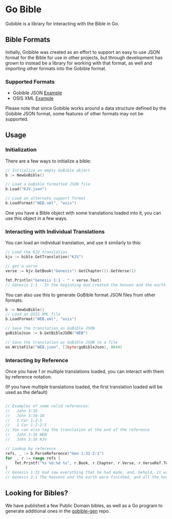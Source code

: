 # Go Bible

Gobible is a library for interacting with the Bible in Go.

## Bible Formats

Initially, Gobible was created as an effort to support an easy to use JSON format for the Bible for use in other projects,
but through development has grown to instead be a library for working with that format, as well and importing other formats into the Gobible format.
### Supported Formats
- Gobible JSON [Example](https://raw.githubusercontent.com/gobible/gobible/master/data/WEB.json)
- OSIS XML [Example](https://raw.githubusercontent.com/gobible/gobible/master/data/WEB.xml)


Please note that since Gobible works around a data structure defined by the Gobible JSON format, some features of other formats may not be supported.

## Usage

### Initialization

There are a few ways to initialize a bible:

```go
// Initialize an empty GoBible object
b := NewGoBible()

// Load a GoBible formatted JSON file
b.Load("KJV.json")

// Load an alternate support format
b.LoadFormat("WEB.xml", "osis")
```

One you have a Bible object with some translations loaded into it, you can use this object in a few ways.

### Interacting with Individual Translations

You can load an individual translation, and use it similarly to this:

```go
// Load the KJV translation
kjv := bible.GetTranslation("KJV")

// get a verse
verse := kjv.GetBook("Genesis").GetChapter(1).GetVerse(1)

fmt.Println("Genesis 1:1 - " + verse.Text)
// Genesis 1:1 - In the beginning God created the heaven and the earth.
```

You can also use this to generate GoBible format JSON files from other formats:

```go
b := NewGoBible()
// Load an OSIS XML file
b.LoadFormat("WEB.xml", "osis")

// Save the translation as GoBible JSON
goBibleJson := b.GetBibleJSON("WEB")

// Save the translation as GoBible JSON to a file
os.WriteFile("WEB.json", []byte(goBibleJson), 0644)
```

### Interacting by Reference

Once you have 1 or multiple translations loaded, you can interact with them by reference notation.

(If you have multiple translations loaded, the first translation loaded will be used as the default)


```go

// Examples of some valid references:
//   John 3:16
//   John 3:16-18
//   1 Cor 1:2-5
//   1 Cor 1:2-2:5 
// You can also tag the translation at the end of the reference
//   John 3:16 WEB 
//   John 3:16 KJV

// Lookup by reference
refs, _ := b.ParseReference("Gen 1:31-2:1")
for _, r := range refs {
    fmt.Printf("%s %d:%d %s", r.Book, r.Chapter, r.Verse, r.VerseRef.Text)
}
// Genesis 1:31 God saw everything that he had made, and, behold, it was very good. There was evening and there was morning, the sixth day.
// Genesis 2:1 The heavens and the earth were finished, and all the host of them.
```

## Looking for Bibles?

We have published a few Public Domain bibles, as well as a Go program to generate additional ones in the [gobible-gen](https://github.com/solafide-dev/gobible-gen) repo.
